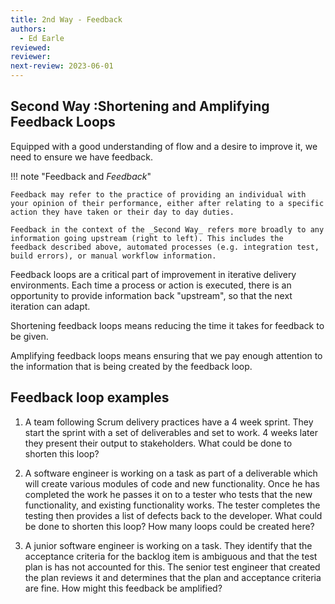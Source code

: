 ```yaml
---
title: 2nd Way - Feedback
authors: 
  - Ed Earle
reviewed: 
reviewer:
next-review: 2023-06-01
---
```


## Second Way :Shortening and Amplifying Feedback Loops

Equipped with a good understanding of flow and a desire to improve it, we need to ensure we have feedback.

!!! note "Feedback and _Feedback_"

    Feedback may refer to the practice of providing an individual with your opinion of their performance, either after relating to a specific action they have taken or their day to day duties. 

    Feedback in the context of the _Second Way_ refers more broadly to any information going upstream (right to left). This includes the  feedback described above, automated processes (e.g. integration test, build errors), or manual workflow information. 

Feedback loops are a critical part of improvement in iterative delivery environments. Each time a process or action is executed, there is an opportunity to provide information back "upstream", so that the next iteration can adapt.

Shortening feedback loops means reducing the time it takes for feedback to be given.

Amplifying feedback loops means ensuring that we pay enough attention to the information that is being created by the feedback loop.

## Feedback loop examples

1. A team following Scrum delivery practices have a 4 week sprint. They start the sprint with a set of deliverables and set to work. 4 weeks later they present their output to stakeholders. What could be done to shorten this loop?

1. A software engineer is working on a task as part of a deliverable which will create various modules of code and new functionality. Once he has completed the work he passes it on to a tester who tests that the new functionality, and existing functionality works. The tester completes the testing then provides a list of defects back to the developer. What could be done to shorten this loop? How many loops could be created here?

1. A junior software engineer is working on a task. They identify that the acceptance criteria for the backlog item is ambiguous and that the test plan is has not accounted for this. The senior test engineer that created the plan reviews it and determines that the plan and acceptance criteria are fine. How might this feedback be amplified?
